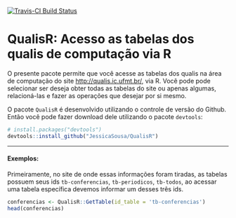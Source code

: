 [![Travis-CI Build Status](https://travis-ci.org/JessicaSousa/QualisR.svg?branch=master)](https://travis-ci.org/JessicaSousa/QualisR)

QualisR: Acesso as tabelas dos qualis de computação via R
========================================

O presente pacote permite que você acesse as tabelas dos qualis na área de computação do site http://qualis.ic.ufmt.br/, via R. Você pode pode selecionar ser deseja obter todas as tabelas do site ou apenas algumas, relacioná-las e fazer as operações que desejar por si mesmo.

O pacote `QualisR` é desenvolvido utilizando o controle de versão do Github. Então você pode fazer download dele utilizando o pacote `devtools`:

``` r
# install.packages("devtools")
devtools::install_github("JessicaSousa/QualisR")
```

------------------------------------------------------------------------
#### Exemplos:

Primeiramente, no site de onde essas informações foram tiradas, as tabelas possuem seus ids `tb-conferencias`, `tb-periodicos`, `tb-todos`, ao acessar uma tabela específica devemos informar um desses três ids.

``` r
conferencias <- QualisR::GetTable(id_table = 'tb-conferencias')
head(conferencias)

```
